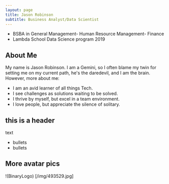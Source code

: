 ```yaml
---
layout: page
title: Jason Robinson
subtitle: Business Analyst/Data Scientist
---
```

- BSBA in General Management-
   Human Resource Management-
   Finance
- Lambda School Data Science program 2019

## About Me

My name is Jason Robinson. I am a Gemini, so I often 
blame my twin for setting me on my current path, he's the
daredevil, and I am the brain. However, more about me:
- I am an avid learner of all things Tech.
- I see challenges as solutions waiting to be solved.
- I thrive by myself, but excel in a team environment.
- I love people, but appreciate the silence of solitary.


## this is a header

text
- bullets
- bullets

## More avatar pics

!(BinaryLogo) [/img/493529.jpg]
